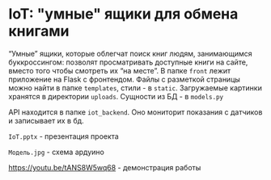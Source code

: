 # IoT: "умные" ящики для обмена книгами
“Умные” ящики, которые облегчат поиск книг людям, занимающимся буккроссингом: позволят просматривать доступные книги на сайте, вместо того чтобы смотреть их “на месте”.
В папке `front` лежит приложение на Flask с фронтендом. Файлы с разметкой страницы можно найти в папке `templates`, стили - в `static`. Загружаемые картинки хранятся в директории `uploads`. Сущности из БД - в `models.py`

API находится в папке `iot_backend`. Оно мониторит показания с датчиков и записывает их в бд.

`IoT.pptx` - презентация проекта

`Модель.jpg` - схема ардуино

https://youtu.be/tANS8W5wq68 - демонстрация работы
